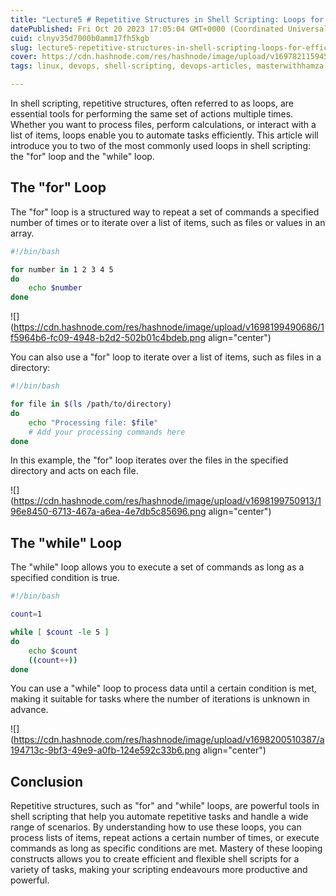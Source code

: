 ```yaml
---
title: "Lecture5 # Repetitive Structures in Shell Scripting: Loops for Efficiency"
datePublished: Fri Oct 20 2023 17:05:04 GMT+0000 (Coordinated Universal Time)
cuid: clnyv35d7000b0amm17fh5kgb
slug: lecture5-repetitive-structures-in-shell-scripting-loops-for-efficiency
cover: https://cdn.hashnode.com/res/hashnode/image/upload/v1697821159454/984de86c-f191-45ff-b75e-bac02bfce5c5.png
tags: linux, devops, shell-scripting, devops-articles, masterwithhamza

---
```


In shell scripting, repetitive structures, often referred to as loops, are essential tools for performing the same set of actions multiple times. Whether you want to process files, perform calculations, or interact with a list of items, loops enable you to automate tasks efficiently. This article will introduce you to two of the most commonly used loops in shell scripting: the "for" loop and the "while" loop.

## **The "for" Loop**

The "for" loop is a structured way to repeat a set of commands a specified number of times or to iterate over a list of items, such as files or values in an array.

```bash
#!/bin/bash

for number in 1 2 3 4 5
do
    echo $number
done
```

![](https://cdn.hashnode.com/res/hashnode/image/upload/v1698199490686/1f5964b6-fc09-4948-b2d2-502b01c4bdeb.png align="center")

You can also use a "for" loop to iterate over a list of items, such as files in a directory:

```bash
#!/bin/bash

for file in $(ls /path/to/directory)
do
    echo "Processing file: $file"
    # Add your processing commands here
done
```

In this example, the "for" loop iterates over the files in the specified directory and acts on each file.

![](https://cdn.hashnode.com/res/hashnode/image/upload/v1698199750913/196e8450-6713-467a-a6ea-4e7db5c85696.png align="center")

## **The "while" Loop**

The "while" loop allows you to execute a set of commands as long as a specified condition is true.

```bash
#!/bin/bash

count=1

while [ $count -le 5 ]
do
    echo $count
    ((count++))
done
```

You can use a "while" loop to process data until a certain condition is met, making it suitable for tasks where the number of iterations is unknown in advance.

![](https://cdn.hashnode.com/res/hashnode/image/upload/v1698200510387/a194713c-9bf3-49e9-a0fb-124e592c33b6.png align="center")

## **Conclusion**

Repetitive structures, such as "for" and "while" loops, are powerful tools in shell scripting that help you automate repetitive tasks and handle a wide range of scenarios. By understanding how to use these loops, you can process lists of items, repeat actions a certain number of times, or execute commands as long as specific conditions are met. Mastery of these looping constructs allows you to create efficient and flexible shell scripts for a variety of tasks, making your scripting endeavours more productive and powerful.